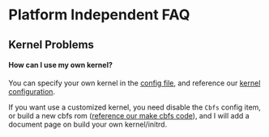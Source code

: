 # Platform Independent FAQ

## Kernel Problems

#### How can I use my own kernel?

 You can specify your own kernel in the [config file](https://docs.hyper.sh/reference/configuration.html), and reference our [kernel configuration](https://github.com/hyperhq/hyperstart/blob/master/build/kernel_config). 

 If you want use a customized kernel, you need disable the `Cbfs` config item, or build a new cbfs rom ([reference our make cbfs code](https://github.com/hyperhq/hyperstart/blob/master/build/make-initrd.sh#L35)), and I will add a document page on build your own kernel/initrd.
